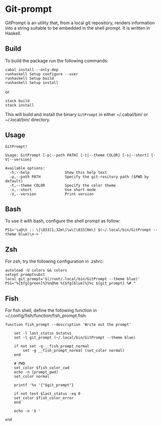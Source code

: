 Git-prompt 
==========

GitPrompt is an utility that, from a local git repository, renders information 
into a string suitable to be embedded in the shell prompt. It is written in Haskell.

Build
-----
To build the package run the following commands:

```
cabal install --only-dep
runhaskell Setup configure --user
runhaskell Setup build
runhaskell Setup install
```

or 

```
stack build
stack install
```

This will build and install the binary `GitPrompt` in either ~/.cabal/bin/ or
~/.local/bin/ directory.

Usage
-----

```
GitPrompt!

Usage: GitPrompt [-p|--path PATH] [-t|--theme COLOR] [-s|--short] [-V|--version]

Available options:
  -h,--help                Show this help text
  -p,--path PATH           Specify the git-rository path ($PWD by default)
  -t,--theme COLOR         Specify the color theme
  -s,--short               Use short mode
  -V,--version             Print version
```


Bash
----

To use it with bash, configure the shell prompt as follow:

`PS1='\u@\h :: \[\033[1;32m\]\w\[\033[0m\] $(~/.local/bin/GitPrompt --theme blue)\n-> '`

Zsh
---

For zsh, try the following configuration in .zshrc:

```
autoload -U colors && colors
setopt promptsubst
local git_prompt='$(/root/.local/bin/GitPrompt --theme blue)'
PS1="%{$fg[green]%}%n@%m %{$fg[blue]%}%c ${git_prompt} %# "
```

Fish
----

For fish shell, define the following function in 
~/.config/fish/function/fish\_prompt.fish:


```
function fish_prompt --description 'Write out the prompt'
	
	set -l last_status $status
    set -l git_prompt (~/.local/bin/GitPrompt --theme blue)

	if not set -q __fish_prompt_normal
		set -g __fish_prompt_normal (set_color normal)
	end

	# PWD
	set_color $fish_color_cwd
	echo -n (prompt_pwd)
	set_color normal

	printf '%s '{"$git_prompt"} 

	if not test $last_status -eq 0
	set_color $fish_color_error
	end

	echo -n '$ '

end
```
